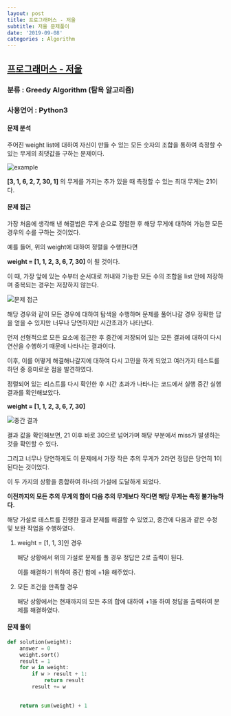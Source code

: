 ```yaml
---
layout: post
title: 프로그래머스 - 저울
subtitle: 저울 문제풀이
date: '2019-09-08'
categories : Algorithm
---
```

## **[프로그래머스 - 저울](https://programmers.co.kr/learn/courses/30/lessons/42886)**

### 분류 : Greedy Algorithm (탐욕 알고리즘)

### 사용언어 : Python3

#### 문제 분석

주어진 weight list에 대하여 자신이 만들 수 있는 모든 숫자의 조합을 통하여 측정할 수 있는 무게의 최댓값을 구하는 문제이다.

![example](https://user-images.githubusercontent.com/50393277/64484981-1c475200-d255-11e9-8b77-ee9b7b1b9911.png)

**[3, 1, 6, 2, 7, 30, 1]** 의 무게를 가지는 추가 있을 때 측정할 수 있는 최대 무게는 21이다.

#### 문제 접근

가장 처음에 생각해 낸 해결법은 무게 순으로 정렬한 후 해당 무게에 대하여 가능한 모든 경우의 수를 구하는 것이었다.

예를 들어, 위의 weight에 대하여 정렬을 수행한다면

**weight = [1, 1, 2, 3, 6, 7, 30]** 이 될 것이다.

이 때, 가장 앞에 있는 수부터 순서대로 꺼내와 가능한 모든 수의 조합을 list 안에 저장하며 중복되는 경우는 저장하지 않는다.

![문제 접근](https://user-images.githubusercontent.com/50393277/64485085-988e6500-d256-11e9-85eb-1f96e6f01a8b.png)

해당 경우와 같이 모든 경우에 대하여 탐색을 수행하며 문제를 풀어나갈 경우 정확한 답을 얻을 수 있지만 너무나 당연하지만 시간초과가 나타난다.

먼저 선형적으로 모든 요소에 접근한 후 중간에 저장되어 있는 모든 결과에 대하여 다시 연산을 수행하기 때문에 나타나는 결과이다.

이후, 이를 어떻게 해결해나갈지에 대하여 다시 고민을 하게 되었고 여러가지 테스트를 하던 중 흥미로운 점을 발견하였다.

정렬되어 있는 리스트를 다시 확인한 후 시간 초과가 나타나는 코드에서 실행 중간 실행결과를 확인해보았다.

**weight = [1, 1, 2, 3, 6, 7, 30]**

![중간 결과](https://user-images.githubusercontent.com/50393277/64485142-86f98d00-d257-11e9-8e39-5529a589e11b.png)

결과 값을 확인해보면, 21 이후 바로 30으로 넘어가며 해당 부분에서 miss가 발생하는 것을 확인할 수 있다.

그리고 너무나 당연하게도 이 문제에서 가장 작은 추의 무게가 2라면 정답은 당연히 1이 된다는 것이었다.

이 두 가지의 상황을 종합하여 하나의 가설에 도달하게 되었다.

**이전까지의 모든 추의 무게의 합이 다음 추의 무게보다 작다면 해당 무게는 측정 불가능하다.**

해당 가설로 테스트를 진행한 결과 문제를 해결할 수 있었고, 중간에 다음과 같은 수정 및 보완 작업을 수행하였다.

1. weight = [1, 1, 3]인 경우

	해당 상황에서 위의 가설로 문제를 풀 경우 정답은 2로 출력이 된다.
    
    이를 해결하기 위하여 중간 합에 +1을 해주었다.

2. 모든 조건을 만족할 경우
	
    해당 상황에서는 현재까지의 모든 추의 합에 대하여 +1을 하여 정답을 출력하여 문제를 해결하였다.

#### 문제 풀이

```python
def solution(weight):
    answer = 0
    weight.sort()
    result = 1
    for w in weight:
        if w > result + 1:
            return result
        result += w
        

    return sum(weight) + 1
```

